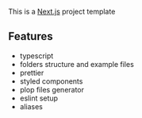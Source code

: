 This is a [Next.js](https://nextjs.org/) project template

## Features

- typescript
- folders structure and example files
- prettier
- styled components
- plop files generator
- eslint setup
- aliases
